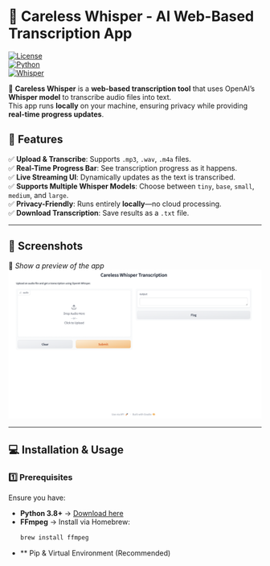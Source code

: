 # 🎤 Careless Whisper - AI Web-Based Transcription App  

[![License](https://img.shields.io/badge/license-MIT-blue.svg)](LICENSE)  
[![Python](https://img.shields.io/badge/python-3.8%2B-blue)](https://www.python.org/downloads/)  
[![Whisper](https://img.shields.io/badge/Powered%20By-OpenAI%20Whisper-blue)](https://openai.com/research/whisper)  

🚀 **Careless Whisper** is a **web-based transcription tool** that uses OpenAI’s **Whisper model** to transcribe audio files into text.  
This app runs **locally** on your machine, ensuring privacy while providing **real-time progress updates**.  

## **🔹 Features**  
✅ **Upload & Transcribe**: Supports `.mp3`, `.wav`, `.m4a` files.  
✅ **Real-Time Progress Bar**: See transcription progress as it happens.  
✅ **Live Streaming UI**: Dynamically updates as the text is transcribed.  
✅ **Supports Multiple Whisper Models**: Choose between `tiny`, `base`, `small`, `medium`, and `large`.  
✅ **Privacy-Friendly**: Runs entirely **locally**—no cloud processing.  
✅ **Download Transcription**: Save results as a `.txt` file.  

---

## **📸 Screenshots**  
🚀 *Show a preview of the app*  
![Screenshot of Whisper AI Web App](./assets/Screenshot.png)  

---

## **💻 Installation & Usage**  
### **1️⃣ Prerequisites**  
Ensure you have:  
- **Python 3.8+** → [Download here](https://www.python.org/downloads/)  
- **FFmpeg** → Install via Homebrew:  
  ```bash
  brew install ffmpeg

- ** Pip & Virtual Environment (Recommended)
